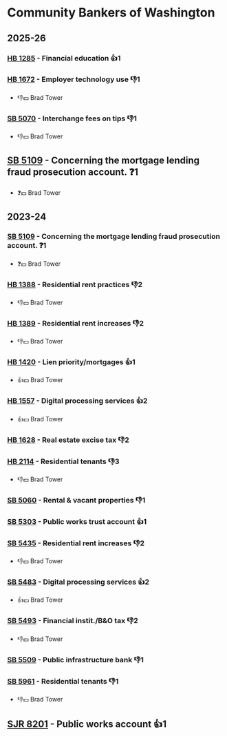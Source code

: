 # Community Bankers of Washington
## 2025-26

### [HB 1285](/bill/2025-26/hb/1285/) - Financial education 👍1  

### [HB 1672](/bill/2025-26/hb/1672/) - Employer technology use  👎1 
* 👎💵 Brad Tower

### [SB 5070](/bill/2025-26/sb/5070/) - Interchange fees on tips  👎1 
* 👎💵 Brad Tower

## [SB 5109](/bill/2025-26/sb/5109/) - Concerning the mortgage lending fraud prosecution account.   ❓1
* ❓💵 Brad Tower

## 2023-24

### [SB 5109](/bill/2023-24/sb/5109/) - Concerning the mortgage lending fraud prosecution account.   ❓1
* ❓💵 Brad Tower

### [HB 1388](/bill/2023-24/hb/1388/) - Residential rent practices  👎2 
* 👎💵 Brad Tower

### [HB 1389](/bill/2023-24/hb/1389/) - Residential rent increases  👎2 
* 👎💵 Brad Tower

### [HB 1420](/bill/2023-24/hb/1420/) - Lien priority/mortgages 👍1  
* 👍💵 Brad Tower

### [HB 1557](/bill/2023-24/hb/1557/) - Digital processing services 👍2  
* 👍💵 Brad Tower

### [HB 1628](/bill/2023-24/hb/1628/) - Real estate excise tax  👎2 

### [HB 2114](/bill/2023-24/hb/2114/) - Residential tenants  👎3 
* 👎💵 Brad Tower

### [SB 5060](/bill/2023-24/sb/5060/) - Rental & vacant properties  👎1 

### [SB 5303](/bill/2023-24/sb/5303/) - Public works trust account 👍1  

### [SB 5435](/bill/2023-24/sb/5435/) - Residential rent increases  👎2 
* 👎💵 Brad Tower

### [SB 5483](/bill/2023-24/sb/5483/) - Digital processing services 👍2  
* 👍💵 Brad Tower

### [SB 5493](/bill/2023-24/sb/5493/) - Financial instit./B&O tax  👎2 
* 👎💵 Brad Tower

### [SB 5509](/bill/2023-24/sb/5509/) - Public infrastructure bank  👎1 

### [SB 5961](/bill/2023-24/sb/5961/) - Residential tenants  👎1 
* 👎💵 Brad Tower

## [SJR 8201](/bill/2023-24/sjr/8201/) - Public works account 👍1  
